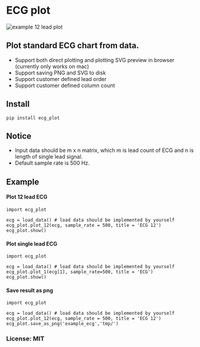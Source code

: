 # ECG plot

![example 12 lead plot](https://github.com/dy1901/ecg_plot/raw/master/example_ecg.png)

## Plot standard ECG chart from data.
* Support both direct plotting and plotting SVG preview in browser (currently only works on mac)
* Support saving PNG and SVG to disk
* Support customer defined lead order
* Support customer defined column count

## Install
```
pip install ecg_plot
```

## Notice
* Input data should be m x n matrix, which m is lead count of ECG and n is length of single lead signal.
* Default sample rate is 500 Hz.

## Example

#### Plot 12 lead ECG 

```
import ecg_plot

ecg = load_data() # load data should be implemented by yourself 
ecg_plot.plot_12(ecg, sample_rate = 500, title = 'ECG 12')
ecg_plot.show()

```

#### Plot single lead ECG

```
import ecg_plot

ecg = load_data() # load data should be implemented by yourself 
ecg_plot.plot_1(ecg[1], sample_rate=500, title = 'ECG')
ecg_plot.show()
```

#### Save result as png

```
import ecg_plot

ecg = load_data() # load data should be implemented by yourself 
ecg_plot.plot_12(ecg, sample_rate = 500, title = 'ECG 12')
ecg_plot.save_as_png('example_ecg','tmp/')

```

### License: MIT